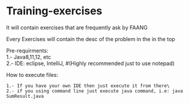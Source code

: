 # Training-exercises

It will contain exercises that are frequently ask by FAANG

Every Exercises will contain the desc of the problem in the in the top

Pre-requirments:\
	1.- Java8,11,12, etc\
	2.- IDE: eclipse, IntelliJ, #(Highly recommended just to use notepad)

How to execute files:

	1.- If you have your own IDE then just execute it from there\
	2.- if you using command line just execute java command, i.e: java SumResult.java

